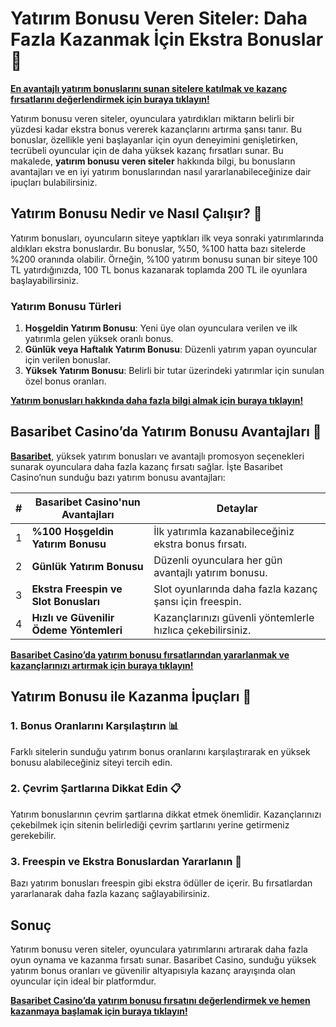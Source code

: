 # Yatırım Bonusu Veren Siteler: Daha Fazla Kazanmak İçin Ekstra Bonuslar 🎁

**[En avantajlı yatırım bonuslarını sunan sitelere katılmak ve kazanç fırsatlarını değerlendirmek için buraya tıklayın!](https://casinotr.link/gWCRZ4)**

Yatırım bonusu veren siteler, oyunculara yatırdıkları miktarın belirli bir yüzdesi kadar ekstra bonus vererek kazançlarını artırma şansı tanır. Bu bonuslar, özellikle yeni başlayanlar için oyun deneyimini genişletirken, tecrübeli oyuncular için de daha yüksek kazanç fırsatları sunar. Bu makalede, **yatırım bonusu veren siteler** hakkında bilgi, bu bonusların avantajları ve en iyi yatırım bonuslarından nasıl yararlanabileceğinize dair ipuçları bulabilirsiniz.

## Yatırım Bonusu Nedir ve Nasıl Çalışır? 🎲

Yatırım bonusları, oyuncuların siteye yaptıkları ilk veya sonraki yatırımlarında aldıkları ekstra bonuslardır. Bu bonuslar, %50, %100 hatta bazı sitelerde %200 oranında olabilir. Örneğin, %100 yatırım bonusu sunan bir siteye 100 TL yatırdığınızda, 100 TL bonus kazanarak toplamda 200 TL ile oyunlara başlayabilirsiniz.

### Yatırım Bonusu Türleri

1. **Hoşgeldin Yatırım Bonusu**: Yeni üye olan oyunculara verilen ve ilk yatırımla gelen yüksek oranlı bonus.
2. **Günlük veya Haftalık Yatırım Bonusu**: Düzenli yatırım yapan oyuncular için verilen bonuslar.
3. **Yüksek Yatırım Bonusu**: Belirli bir tutar üzerindeki yatırımlar için sunulan özel bonus oranları.

**[Yatırım bonusları hakkında daha fazla bilgi almak için buraya tıklayın!](https://casinotr.link/gWCRZ4)**

## Basaribet Casino’da Yatırım Bonusu Avantajları 🧠

**[Basaribet](https://casinotr.link/gWCRZ4)**, yüksek yatırım bonusları ve avantajlı promosyon seçenekleri sunarak oyunculara daha fazla kazanç fırsatı sağlar. İşte Basaribet Casino’nun sunduğu bazı yatırım bonusu avantajları:

| #  | Basaribet Casino'nun Avantajları                   | Detaylar |
|----|----------------------------------------------------|----------|
| 1  | **%100 Hoşgeldin Yatırım Bonusu**                  | İlk yatırımla kazanabileceğiniz ekstra bonus fırsatı. |
| 2  | **Günlük Yatırım Bonusu**                          | Düzenli oyunculara her gün avantajlı yatırım bonusu. |
| 3  | **Ekstra Freespin ve Slot Bonusları**              | Slot oyunlarında daha fazla kazanç şansı için freespin. |
| 4  | **Hızlı ve Güvenilir Ödeme Yöntemleri**            | Kazançlarınızı güvenli yöntemlerle hızlıca çekebilirsiniz. |

**[Basaribet Casino’da yatırım bonusu fırsatlarından yararlanmak ve kazançlarınızı artırmak için buraya tıklayın!](https://casinotr.link/gWCRZ4)**

## Yatırım Bonusu ile Kazanma İpuçları 🎯

### 1. Bonus Oranlarını Karşılaştırın 📊
Farklı sitelerin sunduğu yatırım bonus oranlarını karşılaştırarak en yüksek bonusu alabileceğiniz siteyi tercih edin.

### 2. Çevrim Şartlarına Dikkat Edin 📋
Yatırım bonuslarının çevrim şartlarına dikkat etmek önemlidir. Kazançlarınızı çekebilmek için sitenin belirlediği çevrim şartlarını yerine getirmeniz gerekebilir.

### 3. Freespin ve Ekstra Bonuslardan Yararlanın 🎰
Bazı yatırım bonusları freespin gibi ekstra ödüller de içerir. Bu fırsatlardan yararlanarak daha fazla kazanç sağlayabilirsiniz.

## Sonuç

Yatırım bonusu veren siteler, oyunculara yatırımlarını artırarak daha fazla oyun oynama ve kazanma fırsatı sunar. Basaribet Casino, sunduğu yüksek yatırım bonus oranları ve güvenilir altyapısıyla kazanç arayışında olan oyuncular için ideal bir platformdur.

**[Basaribet Casino’da yatırım bonusu fırsatını değerlendirmek ve hemen kazanmaya başlamak için buraya tıklayın!](https://casinotr.link/gWCRZ4)**
